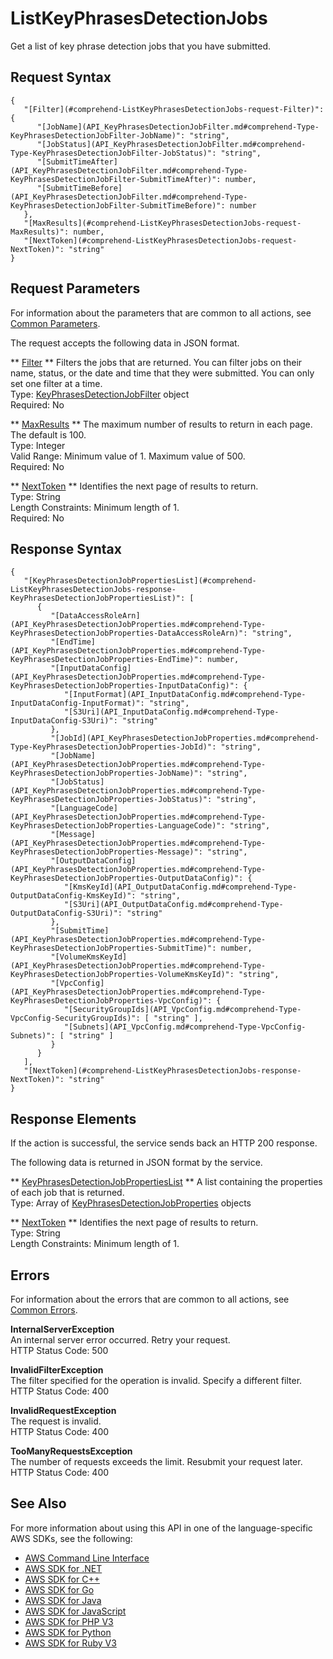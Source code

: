 # ListKeyPhrasesDetectionJobs<a name="API_ListKeyPhrasesDetectionJobs"></a>

Get a list of key phrase detection jobs that you have submitted\.

## Request Syntax<a name="API_ListKeyPhrasesDetectionJobs_RequestSyntax"></a>

```
{
   "[Filter](#comprehend-ListKeyPhrasesDetectionJobs-request-Filter)": { 
      "[JobName](API_KeyPhrasesDetectionJobFilter.md#comprehend-Type-KeyPhrasesDetectionJobFilter-JobName)": "string",
      "[JobStatus](API_KeyPhrasesDetectionJobFilter.md#comprehend-Type-KeyPhrasesDetectionJobFilter-JobStatus)": "string",
      "[SubmitTimeAfter](API_KeyPhrasesDetectionJobFilter.md#comprehend-Type-KeyPhrasesDetectionJobFilter-SubmitTimeAfter)": number,
      "[SubmitTimeBefore](API_KeyPhrasesDetectionJobFilter.md#comprehend-Type-KeyPhrasesDetectionJobFilter-SubmitTimeBefore)": number
   },
   "[MaxResults](#comprehend-ListKeyPhrasesDetectionJobs-request-MaxResults)": number,
   "[NextToken](#comprehend-ListKeyPhrasesDetectionJobs-request-NextToken)": "string"
}
```

## Request Parameters<a name="API_ListKeyPhrasesDetectionJobs_RequestParameters"></a>

For information about the parameters that are common to all actions, see [Common Parameters](CommonParameters.md)\.

The request accepts the following data in JSON format\.

 ** [Filter](#API_ListKeyPhrasesDetectionJobs_RequestSyntax) **   <a name="comprehend-ListKeyPhrasesDetectionJobs-request-Filter"></a>
Filters the jobs that are returned\. You can filter jobs on their name, status, or the date and time that they were submitted\. You can only set one filter at a time\.  
Type: [KeyPhrasesDetectionJobFilter](API_KeyPhrasesDetectionJobFilter.md) object  
Required: No

 ** [MaxResults](#API_ListKeyPhrasesDetectionJobs_RequestSyntax) **   <a name="comprehend-ListKeyPhrasesDetectionJobs-request-MaxResults"></a>
The maximum number of results to return in each page\. The default is 100\.  
Type: Integer  
Valid Range: Minimum value of 1\. Maximum value of 500\.  
Required: No

 ** [NextToken](#API_ListKeyPhrasesDetectionJobs_RequestSyntax) **   <a name="comprehend-ListKeyPhrasesDetectionJobs-request-NextToken"></a>
Identifies the next page of results to return\.  
Type: String  
Length Constraints: Minimum length of 1\.  
Required: No

## Response Syntax<a name="API_ListKeyPhrasesDetectionJobs_ResponseSyntax"></a>

```
{
   "[KeyPhrasesDetectionJobPropertiesList](#comprehend-ListKeyPhrasesDetectionJobs-response-KeyPhrasesDetectionJobPropertiesList)": [ 
      { 
         "[DataAccessRoleArn](API_KeyPhrasesDetectionJobProperties.md#comprehend-Type-KeyPhrasesDetectionJobProperties-DataAccessRoleArn)": "string",
         "[EndTime](API_KeyPhrasesDetectionJobProperties.md#comprehend-Type-KeyPhrasesDetectionJobProperties-EndTime)": number,
         "[InputDataConfig](API_KeyPhrasesDetectionJobProperties.md#comprehend-Type-KeyPhrasesDetectionJobProperties-InputDataConfig)": { 
            "[InputFormat](API_InputDataConfig.md#comprehend-Type-InputDataConfig-InputFormat)": "string",
            "[S3Uri](API_InputDataConfig.md#comprehend-Type-InputDataConfig-S3Uri)": "string"
         },
         "[JobId](API_KeyPhrasesDetectionJobProperties.md#comprehend-Type-KeyPhrasesDetectionJobProperties-JobId)": "string",
         "[JobName](API_KeyPhrasesDetectionJobProperties.md#comprehend-Type-KeyPhrasesDetectionJobProperties-JobName)": "string",
         "[JobStatus](API_KeyPhrasesDetectionJobProperties.md#comprehend-Type-KeyPhrasesDetectionJobProperties-JobStatus)": "string",
         "[LanguageCode](API_KeyPhrasesDetectionJobProperties.md#comprehend-Type-KeyPhrasesDetectionJobProperties-LanguageCode)": "string",
         "[Message](API_KeyPhrasesDetectionJobProperties.md#comprehend-Type-KeyPhrasesDetectionJobProperties-Message)": "string",
         "[OutputDataConfig](API_KeyPhrasesDetectionJobProperties.md#comprehend-Type-KeyPhrasesDetectionJobProperties-OutputDataConfig)": { 
            "[KmsKeyId](API_OutputDataConfig.md#comprehend-Type-OutputDataConfig-KmsKeyId)": "string",
            "[S3Uri](API_OutputDataConfig.md#comprehend-Type-OutputDataConfig-S3Uri)": "string"
         },
         "[SubmitTime](API_KeyPhrasesDetectionJobProperties.md#comprehend-Type-KeyPhrasesDetectionJobProperties-SubmitTime)": number,
         "[VolumeKmsKeyId](API_KeyPhrasesDetectionJobProperties.md#comprehend-Type-KeyPhrasesDetectionJobProperties-VolumeKmsKeyId)": "string",
         "[VpcConfig](API_KeyPhrasesDetectionJobProperties.md#comprehend-Type-KeyPhrasesDetectionJobProperties-VpcConfig)": { 
            "[SecurityGroupIds](API_VpcConfig.md#comprehend-Type-VpcConfig-SecurityGroupIds)": [ "string" ],
            "[Subnets](API_VpcConfig.md#comprehend-Type-VpcConfig-Subnets)": [ "string" ]
         }
      }
   ],
   "[NextToken](#comprehend-ListKeyPhrasesDetectionJobs-response-NextToken)": "string"
}
```

## Response Elements<a name="API_ListKeyPhrasesDetectionJobs_ResponseElements"></a>

If the action is successful, the service sends back an HTTP 200 response\.

The following data is returned in JSON format by the service\.

 ** [KeyPhrasesDetectionJobPropertiesList](#API_ListKeyPhrasesDetectionJobs_ResponseSyntax) **   <a name="comprehend-ListKeyPhrasesDetectionJobs-response-KeyPhrasesDetectionJobPropertiesList"></a>
A list containing the properties of each job that is returned\.  
Type: Array of [KeyPhrasesDetectionJobProperties](API_KeyPhrasesDetectionJobProperties.md) objects

 ** [NextToken](#API_ListKeyPhrasesDetectionJobs_ResponseSyntax) **   <a name="comprehend-ListKeyPhrasesDetectionJobs-response-NextToken"></a>
Identifies the next page of results to return\.  
Type: String  
Length Constraints: Minimum length of 1\.

## Errors<a name="API_ListKeyPhrasesDetectionJobs_Errors"></a>

For information about the errors that are common to all actions, see [Common Errors](CommonErrors.md)\.

 **InternalServerException**   
An internal server error occurred\. Retry your request\.  
HTTP Status Code: 500

 **InvalidFilterException**   
The filter specified for the operation is invalid\. Specify a different filter\.  
HTTP Status Code: 400

 **InvalidRequestException**   
The request is invalid\.  
HTTP Status Code: 400

 **TooManyRequestsException**   
The number of requests exceeds the limit\. Resubmit your request later\.  
HTTP Status Code: 400

## See Also<a name="API_ListKeyPhrasesDetectionJobs_SeeAlso"></a>

For more information about using this API in one of the language\-specific AWS SDKs, see the following:
+  [AWS Command Line Interface](https://docs.aws.amazon.com/goto/aws-cli/comprehend-2017-11-27/ListKeyPhrasesDetectionJobs) 
+  [AWS SDK for \.NET](https://docs.aws.amazon.com/goto/DotNetSDKV3/comprehend-2017-11-27/ListKeyPhrasesDetectionJobs) 
+  [AWS SDK for C\+\+](https://docs.aws.amazon.com/goto/SdkForCpp/comprehend-2017-11-27/ListKeyPhrasesDetectionJobs) 
+  [AWS SDK for Go](https://docs.aws.amazon.com/goto/SdkForGoV1/comprehend-2017-11-27/ListKeyPhrasesDetectionJobs) 
+  [AWS SDK for Java](https://docs.aws.amazon.com/goto/SdkForJava/comprehend-2017-11-27/ListKeyPhrasesDetectionJobs) 
+  [AWS SDK for JavaScript](https://docs.aws.amazon.com/goto/AWSJavaScriptSDK/comprehend-2017-11-27/ListKeyPhrasesDetectionJobs) 
+  [AWS SDK for PHP V3](https://docs.aws.amazon.com/goto/SdkForPHPV3/comprehend-2017-11-27/ListKeyPhrasesDetectionJobs) 
+  [AWS SDK for Python](https://docs.aws.amazon.com/goto/boto3/comprehend-2017-11-27/ListKeyPhrasesDetectionJobs) 
+  [AWS SDK for Ruby V3](https://docs.aws.amazon.com/goto/SdkForRubyV3/comprehend-2017-11-27/ListKeyPhrasesDetectionJobs) 